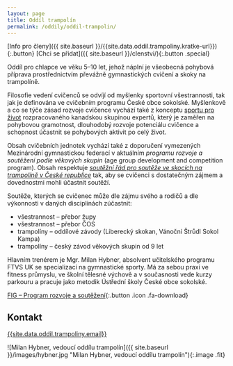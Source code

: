 ```yaml
---
layout: page
title: Oddíl trampolín
permalink: /oddily/oddil-trampolin/
---
```


[Info pro členy]({{ site.baseurl }}/{{site.data.oddil.trampoliny.kratke-url}}){:.button} [Chci se přidat]({{ site.baseurl }}/clenstvi/){:.button .special}

Oddíl pro chlapce ve věku 5–10 let, jehož náplní je všeobecná pohybová příprava prostřednictvím převážně gymnastických cvičení a skoky na trampolíně.

Filosofie vedení cvičenců se odvíjí od myšlenky sportovní všestrannosti, tak jak je definována ve cvičebním programu České obce sokolské. Myšlenkově a co se týče zásad rozvoje cvičence vychází také z konceptu [sportu pro život](http://canadiansportforlife.ca/parents/ltad-path) rozpracovaného kanadskou skupinou expertů, který je zaměřen na pohybovou gramotnost, dlouhodobý rozvoje potenciálu cvičence a schopnost účastnit se pohybových aktivit po celý život.

Obsah cvičebních jednotek vychází také z doporučení vymezených Mezinárodní gymnastickou federací v aktuálním _programu rozvoje a soutěžení podle věkových skupin_ (age group development and competition program). Obsah respektuje [_soutěžní řád pro soutěže ve skocích na trampolíně v České republice_](http://trampoliny.cstv.cz/clanek.asp?id=304) tak, aby se cvičenci s dostatečným zájmem a dovednostmi mohli účastnit soutěží.

Soutěže, kterých se cvičenec může dle zájmu svého a rodičů a dle výkonnosti v daných disciplínách zúčastnit:

* všestrannost – přebor župy
* všestrannost – přebor ČOS
* trampolíny – oddílové závody (Liberecký skokan, Vánoční Štrůdl Sokol Kampa)
* trampolíny – český závod věkových skupin od 9 let

Hlavním trenérem je Mgr. Milan Hybner, absolvent učitelského programu FTVS UK se specializací na gymnastické sporty. Má za sebou praxi ve fitness průmyslu, ve školní tělesné výchově a v současnosti vede kurzy parkouru a pracuje jako metodik Ústřední školy České obce sokolské.

[FIG – Program rozvoje a soutěžení](http://www.fig-docs.com/website/agegroup/manuals/Agegroup-mag-manual-e.pdf){:.button .icon .fa-download}

## Kontakt

[{{site.data.oddil.trampoliny.email}}](mailto:{{site.data.oddil.trampoliny.email}})

![Milan Hybner, vedoucí oddílu trampolín]({{ site.baseurl }}/images/hybner.jpg "Milan Hybner, vedoucí oddílu trampolín"){:.image .fit}